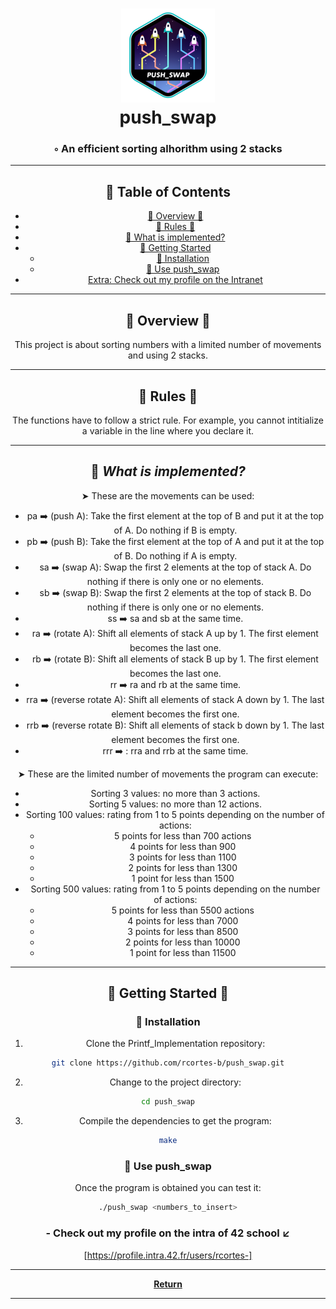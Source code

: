 <div align="center">
<h1 align="center">
<img src="https://github.com/mcombeau/mcombeau/blob/main/42_badges/push_swape.png" alt="Push_swap 42 project badge"/>
<br>push_swap</h1>
<h3>◦ An efficient sorting alhorithm using 2 stacks </h3>

---

## 📖 Table of Contents
- [📍 Overview 📍](#-overview-)
- [📍 Rules 📍](#-rules-)
- [🔎 What is implemented?](#-what-is-implemented)
- [🚀 Getting Started](#-getting-started--)
    - [🔧 Installation](#-installation)
    - [🤖 Use push_swap](#-use-push_swap)
- [Extra: Check out my profile on the Intranet](#--check-out-my-profile-on-the-intra-of-42-school-%EF%B8%8F)

---

## 📍 Overview 📍

This project is about sorting numbers with a limited number of movements and using 2 stacks.


---

## 📍 Rules 📍

The functions have to follow a strict rule. For example, you cannot intitialize a variable in the line where you declare it.


---


## 🔎 _What is implemented?_

➤ These are the movements can be used:

* pa ➡️ (push A): Take the first element at the top of B and put it at the top of A. Do nothing if B is empty.
* pb ➡️ (push B): Take the first element at the top of A and put it at the top of B. Do nothing if A is empty.
* sa ➡️ (swap A): Swap the first 2 elements at the top of stack A. Do nothing if there is only one or no elements.
* sb ➡️ (swap B): Swap the first 2 elements at the top of stack B. Do nothing if there is only one or no elements.
* ss ➡️ sa and sb at the same time.
* ra ➡️ (rotate A): Shift all elements of stack A up by 1. The first element becomes the last one.
* rb ➡️ (rotate B): Shift all elements of stack B up by 1. The first element becomes the last one.
* rr ➡️ ra and rb at the same time.
* rra ➡️ (reverse rotate A): Shift all elements of stack A down by 1. The last element becomes the first one.
* rrb ➡️ (reverse rotate B): Shift all elements of stack b down by 1. The last element becomes the first one.
* rrr ➡️ : rra and rrb at the same time.

➤ These are the limited number of movements the program can execute:

* Sorting 3 values: no more than 3 actions.
* Sorting 5 values: no more than 12 actions.
* Sorting 100 values: rating from 1 to 5 points depending on the number of actions:
  * 5 points for less than 700 actions
  * 4 points for less than 900
  * 3 points for less than 1100
  * 2 points for less than 1300
  * 1 point for less than 1500
* Sorting 500 values: rating from 1 to 5 points depending on the number of actions:
  * 5 points for less than 5500 actions
  * 4 points for less than 7000
  * 3 points for less than 8500
  * 2 points for less than 10000
  * 1 point for less than 11500

---

## 🚀 Getting Started  🚀 

### 🔧 Installation

1. Clone the Printf_Implementation repository:
```sh
git clone https://github.com/rcortes-b/push_swap.git
```

2. Change to the project directory:
```sh
cd push_swap
```

3. Compile the dependencies to get the program:
```sh
make
```

### 🤖 Use push_swap
Once the program is obtained you can test it:
```sh
./push_swap <numbers_to_insert>
```
### - Check out my profile on the intra of 42 school ↙️
[https://profile.intra.42.fr/users/rcortes-]

---

[**Return**](#Top)

---
